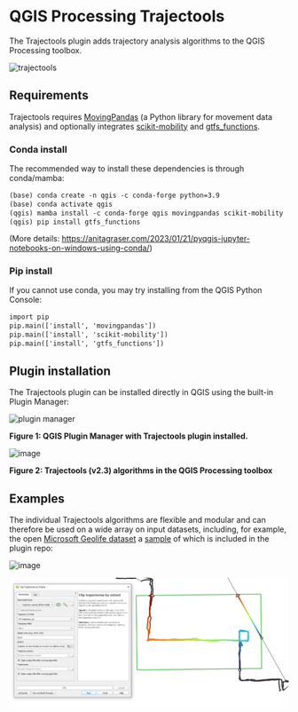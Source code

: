 # QGIS Processing Trajectools

The Trajectools plugin adds trajectory analysis algorithms to the QGIS Processing toolbox. 


![trajectools](https://github.com/movingpandas/qgis-processing-trajectory/assets/590385/218acb03-41be-4ea0-aee4-b773911d58f9)


## Requirements

Trajectools requires [MovingPandas](https://github.com/movingpandas/movingpandas) (a Python library for movement data analysis) and optionally integrates [scikit-mobility](https://scikit-mobility.github.io/scikit-mobility/) and [gtfs_functions](https://github.com/Bondify/gtfs_functions). 

### Conda install

The recommended way to install these dependencies is through conda/mamba:

```
(base) conda create -n qgis -c conda-forge python=3.9 
(base) conda activate qgis
(qgis) mamba install -c conda-forge qgis movingpandas scikit-mobility
(qgis) pip install gtfs_functions
```

(More details: https://anitagraser.com/2023/01/21/pyqgis-jupyter-notebooks-on-windows-using-conda/)

### Pip install

If you cannot use conda, you may try installing from the QGIS Python Console:

```
import pip
pip.main(['install', 'movingpandas'])
pip.main(['install', 'scikit-mobility'])
pip.main(['install', 'gtfs_functions'])
```

## Plugin installation

The Trajectools plugin can be installed directly in QGIS using the built-in Plugin Manager:

![plugin manager](https://github.com/movingpandas/qgis-processing-trajectory/assets/590385/edd86ed3-8118-4163-bfe5-993b533e455c)

**Figure 1: QGIS Plugin Manager with Trajectools plugin installed.**

![image](https://github.com/user-attachments/assets/194ec6ed-2379-4572-b58b-a252d973f064)


**Figure 2: Trajectools (v2.3) algorithms in the QGIS Processing toolbox**

## Examples

The individual Trajectools algorithms are flexible and modular and can therefore be used on a wide array on input datasets, including, for example, the open [Microsoft Geolife dataset](http://research.microsoft.com/en-us/downloads/b16d359d-d164-469e-9fd4-daa38f2b2e13/) a [sample](https://github.com/emeralds-horizon/trajectools-qgis/tree/main/sample_data) of which is included in the plugin repo:

![image](https://github.com/movingpandas/qgis-processing-trajectory/assets/590385/3040ce90-552e-43a5-8660-17628f9b813a)

![Trajectools clipping screenshot](screenshots/trajectools2.PNG)
